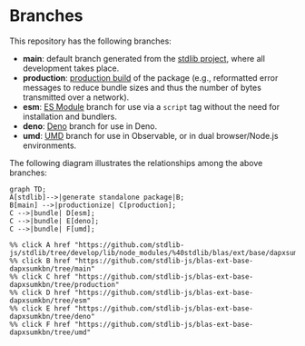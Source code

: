 <!--

@license Apache-2.0

Copyright (c) 2022 The Stdlib Authors.

Licensed under the Apache License, Version 2.0 (the "License");
you may not use this file except in compliance with the License.
You may obtain a copy of the License at

    http://www.apache.org/licenses/LICENSE-2.0

Unless required by applicable law or agreed to in writing, software
distributed under the License is distributed on an "AS IS" BASIS,
WITHOUT WARRANTIES OR CONDITIONS OF ANY KIND, either express or implied.
See the License for the specific language governing permissions and
limitations under the License.

-->

# Branches

This repository has the following branches:

-   **main**: default branch generated from the [stdlib project][stdlib-url], where all development takes place.
-   **production**: [production build][production-url] of the package (e.g., reformatted error messages to reduce bundle sizes and thus the number of bytes transmitted over a network).
-   **esm**: [ES Module][esm-url] branch for use via a `script` tag without the need for installation and bundlers.
-   **deno**: [Deno][deno-url] branch for use in Deno.
-   **umd**: [UMD][umd-url] branch for use in Observable, or in dual browser/Node.js environments.

The following diagram illustrates the relationships among the above branches:

```mermaid
graph TD;
A[stdlib]-->|generate standalone package|B;
B[main] -->|productionize| C[production];
C -->|bundle| D[esm];
C -->|bundle| E[deno];
C -->|bundle| F[umd];

%% click A href "https://github.com/stdlib-js/stdlib/tree/develop/lib/node_modules/%40stdlib/blas/ext/base/dapxsumkbn"
%% click B href "https://github.com/stdlib-js/blas-ext-base-dapxsumkbn/tree/main"
%% click C href "https://github.com/stdlib-js/blas-ext-base-dapxsumkbn/tree/production"
%% click D href "https://github.com/stdlib-js/blas-ext-base-dapxsumkbn/tree/esm"
%% click E href "https://github.com/stdlib-js/blas-ext-base-dapxsumkbn/tree/deno"
%% click F href "https://github.com/stdlib-js/blas-ext-base-dapxsumkbn/tree/umd"
```

[stdlib-url]: https://github.com/stdlib-js/stdlib/tree/develop/lib/node_modules/%40stdlib/blas/ext/base/dapxsumkbn
[production-url]: https://github.com/stdlib-js/blas-ext-base-dapxsumkbn/tree/production
[deno-url]: https://github.com/stdlib-js/blas-ext-base-dapxsumkbn/tree/deno
[umd-url]: https://github.com/stdlib-js/blas-ext-base-dapxsumkbn/tree/umd
[esm-url]: https://github.com/stdlib-js/blas-ext-base-dapxsumkbn/tree/esm